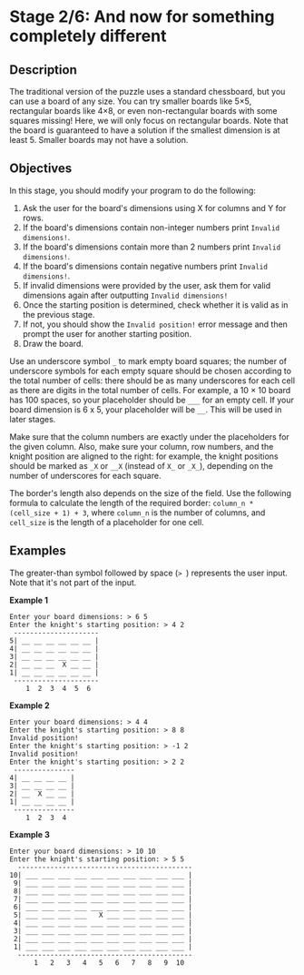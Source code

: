<h1>Stage 2/6: And now for something completely different</h1>

<h2>Description</h2>

<p>The traditional version of the puzzle uses a standard chessboard, but you can use a board of any size. You can try smaller boards like 5×5, rectangular boards like 4×8, or even non-rectangular boards with some squares missing! Here, we will only focus on rectangular boards. Note that the board is guaranteed to have a solution if the smallest dimension is at least 5. Smaller boards may not have a solution.</p>

<h2>Objectives</h2>

<p>In this stage, you should modify your program to do the following:</p>

<ol>
	<li>Ask the user for the board's dimensions using X for columns and Y for rows.</li>
	<li>If the board's dimensions contain non-integer numbers print <code class="java">Invalid dimensions!</code>.</li>
	<li>If the board's dimensions contain more than 2 numbers print <code class="java">Invalid dimensions!</code>.</li>
	<li>If the board's dimensions contain negative numbers print <code class="java">Invalid dimensions!</code>.</li>
	<li>If invalid dimensions were provided by the user, ask them for valid dimensions again after outputting <code class="java">Invalid dimensions!</code></li>
	<li>Once the starting position is determined, check whether it is valid as in the previous stage.</li>
	<li>If not, you should show the <code class="java">Invalid position!</code> error message and then prompt the user for another starting position.</li>
	<li>Draw the board.</li>
</ol>

<p>Use an underscore symbol <code class="java">_</code> to mark empty board squares; the number of underscore symbols for each empty square should be chosen according to the total number of cells: there should be as many underscores for each cell as there are digits in the total number of cells. For example, a 10 × 10 board has 100 spaces, so your placeholder should be <code class="java">___</code> for an empty cell. If your board dimension is 6 x 5, your placeholder will be <code class="java">__</code>. This will be used in later stages.</p>

<p>Make sure that the column numbers are exactly under the placeholders for the given column. Also, make sure your column, row numbers, and the knight position are aligned to the right: for example, the knight positions should be marked as <code class="java">_X</code> or <code class="java">__X</code> (instead of <code class="java">X_</code> or <code class="java">_X_</code>), depending on the number of underscores for each square. </p>

<p>The border's length also depends on the size of the field. Use the following formula to calculate the length of the required border: <code class="java">column_n * (cell_size + 1) + 3</code>, where <code class="java">column_n</code> is the number of columns, and <code class="java">cell_size</code> is the length of a placeholder for one cell.</p>

<h2>Examples</h2>

<p>The greater-than symbol followed by space (<code class="java">&gt; </code>) represents the user input. Note that it's not part of the input.</p>

<p><strong>Example 1</strong></p>

<pre><code class="language-no-highlight">Enter your board dimensions: &gt; 6 5
Enter the knight's starting position: &gt; 4 2
 ---------------------
5| __ __ __ __ __ __ |
4| __ __ __ __ __ __ |
3| __ __ __ __ __ __ |
2| __ __ __  X __ __ |
1| __ __ __ __ __ __ |
 ---------------------
    1  2  3  4  5  6</code></pre>

<p><strong>Example 2</strong></p>

<pre><code class="language-no-highlight">Enter your board dimensions: &gt; 4 4
Enter the knight's starting position: &gt; 8 8
Invalid position!
Enter the knight's starting position: &gt; -1 2
Invalid position!
Enter the knight's starting position: &gt; 2 2
 ---------------
4| __ __ __ __ |
3| __ __ __ __ |
2| __  X __ __ |
1| __ __ __ __ |
 ---------------
    1  2  3  4</code></pre>

<p><strong>Example 3</strong></p>

<pre><code class="language-no-highlight">Enter your board dimensions: &gt; 10 10
Enter the knight's starting position: &gt; 5 5
  -------------------------------------------
10| ___ ___ ___ ___ ___ ___ ___ ___ ___ ___ |
 9| ___ ___ ___ ___ ___ ___ ___ ___ ___ ___ |
 8| ___ ___ ___ ___ ___ ___ ___ ___ ___ ___ |
 7| ___ ___ ___ ___ ___ ___ ___ ___ ___ ___ |
 6| ___ ___ ___ ___ ___ ___ ___ ___ ___ ___ |
 5| ___ ___ ___ ___   X ___ ___ ___ ___ ___ |
 4| ___ ___ ___ ___ ___ ___ ___ ___ ___ ___ |
 3| ___ ___ ___ ___ ___ ___ ___ ___ ___ ___ |
 2| ___ ___ ___ ___ ___ ___ ___ ___ ___ ___ |
 1| ___ ___ ___ ___ ___ ___ ___ ___ ___ ___ |
  -------------------------------------------
      1   2   3   4   5   6   7   8   9  10</code></pre>
